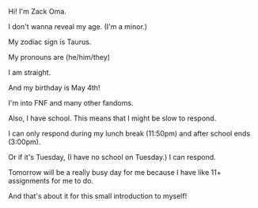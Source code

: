 Hi! I'm Zack Oma.

I don't wanna reveal my age. (I'm a minor.)

My zodiac sign is Taurus.

My pronouns are (he/him/they)

I am straight.

And my birthday is May 4th!

I'm into FNF and many other fandoms.

Also, I have school. This means that I might be slow to respond.

I can only respond during my lunch break (11:50pm) and after school ends (3:00pm).

Or if it's Tuesday, (I have no school on Tuesday.) I can respond.

Tomorrow will be a really busy day for me because I have like 11+ assignments for me to do.

And that's about it for this small introduction to myself!
